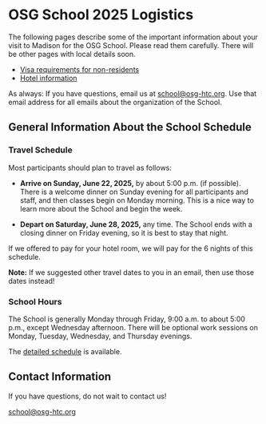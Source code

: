 # OSG School 2025 Logistics

The following pages describe some of the important information about your visit to Madison for the OSG School.
Please read them carefully.
There will be other pages with local details soon.

-   [Visa requirements for non-residents](visas.md)
-   [Hotel information](hotel.md)

As always: If you have questions, email us at <school@osg-htc.org>.
Use that email address for all emails about the organization of the School.

## General Information About the School Schedule

### Travel Schedule

Most participants should plan to travel as follows:

-   **Arrive on Sunday, June 22, 2025,** by about 5:00 p.m. (if possible).
    There is a welcome dinner on Sunday evening for all participants and staff,
    and then classes begin on Monday morning.
    This is a nice way to learn more about the School and begin the week.

-   **Depart on Saturday, June 28, 2025,** any time.
    The School ends with a closing dinner on Friday evening,
    so it is best to stay that night.

If we offered to pay for your hotel room, we will pay for the 6 nights of this schedule.

**Note:** If we suggested other travel dates to you in an email, then use those dates instead!

### School Hours

The School is generally Monday through Friday, 9:00 a.m. to about 5:00 p.m.,
except Wednesday afternoon.
There will be optional work sessions on Monday, Tuesday, Wednesday, and Thursday evenings.

The [detailed schedule](../schedule.md) is available.

## Contact Information

If you have questions, do not wait to contact us!

<school@osg-htc.org>
